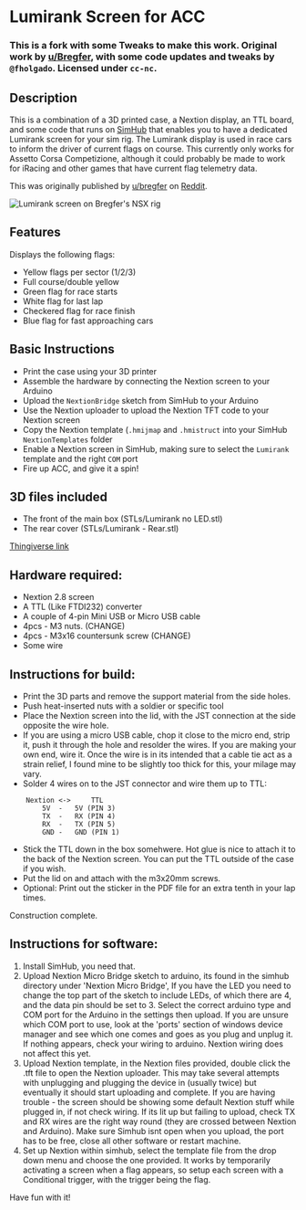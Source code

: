 # Lumirank Screen for ACC
### This is a fork with some Tweaks to make this work. Original work by [u/Bregfer](https://www.reddit.com/user/Bregfer/), with some code updates and tweaks by `@fholgado`. Licensed under `cc-nc`.

## Description
This is a combination of a 3D printed case, a Nextion display, an TTL board, and some code that runs on [SimHub](https://www.simhubdash.com/) that enables you to have a dedicated Lumirank screen for your sim rig. The Lumirank display is used in race cars to inform the driver of current flags on course. This currently only works for Assetto Corsa Competizione, although it could probably be made to work for iRacing and other games that have current flag telemetry data.

This was originally published by [u/bregfer](https://www.reddit.com/user/Bregfer/) on [Reddit](https://www.reddit.com/r/simracing/comments/k8ok6q/diy_lumirank_flag_display_files_in_comments/).

![Lumirank screen on Bregfer's NSX rig](https://dl.dropboxusercontent.com/s/1whrf0awdydwq2i/IMG_20210315_221242233.jpg)

## Features
Displays the following flags:
- Yellow flags per sector (1/2/3)
- Full course/double yellow
- Green flag for race starts
- White flag for last lap
- Checkered flag for race finish
- Blue flag for fast approaching cars

## Basic Instructions
- Print the case using your 3D printer
- Assemble the hardware by connecting the Nextion screen to your Arduino
- Upload the `NextionBridge` sketch from SimHub to your Arduino
- Use the Nextion uploader to upload the Nextion TFT code to your Nextion screen
- Copy the Nextion template (`.hmijmap` and `.hmistruct` into your SimHub `NextionTemplates` folder
- Enable a Nextion screen in SimHub, making sure to select the `Lumirank` template and the right `COM` port
- Fire up ACC, and give it a spin!

## 3D files included
- The front of the main box (STLs/Lumirank no LED.stl)
- The rear cover (STLs/Lumirank - Rear.stl)

[Thingiverse link](https://www.thingiverse.com/thing:4678316) 

## Hardware required:
- Nextion 2.8 screen
- A TTL (Like FTDI232) converter
- A couple of 4-pin Mini USB or Micro USB cable
- 4pcs - M3 nuts. (CHANGE)
- 4pcs - M3x16 countersunk screw (CHANGE)
- Some wire

## Instructions for build:
- Print the 3D parts and remove the support material from the side holes.
- Push heat-inserted nuts with a soldier or specific tool
- Place the Nextion screen into the lid, with the JST connection at the side opposite the wire hole.
- If you are using a micro USB cable, chop it close to the micro end, strip it, push it through the hole and resolder the wires. If you are making your own end, wire it. Once the wire is in its intended that a cable tie act as a strain relief, I found mine to be slightly too thick for this, your milage may vary.
- Solder 4 wires on to the JST connector and wire them up to TTL:
```
	Nextion <-> 	TTL
		5V	-	5V (PIN 3)
		TX	-	RX (PIN 4)
		RX	-	TX (PIN 5)
		GND	-	GND (PIN 1)
```
- Stick the TTL down in the box somehwere. Hot glue is nice to attach it to the back of the Nextion screen. You can put the TTL outside of the case if you wish.
- Put the lid on and attach with the m3x20mm screws.
- Optional: Print out the sticker in the PDF file for an extra tenth in your lap times.

Construction complete.

## Instructions for software:

1. Install SimHub, you need that.
2. Upload Nextion Micro Bridge sketch to arduino, its found in the simhub directory under 'Nextion Micro Bridge', If you have the LED you need to change the top part of the sketch to include LEDs, of which there are 4, and the data pin should be set to 3. Select the correct arduino type and COM port for the Arduino in the settings then upload. If you are unsure which COM port to use, look at the 'ports' section of windows device manager and see which one comes and goes as you plug and unplug it. If nothing appears, check your wiring to arduino. Nextion wiring does not affect this yet.
3. Upload Nextion template, in the Nextion files provided, double click the .tft file to open the Nextion uploader. This may take several attempts with unplugging and plugging the device in (usually twice) but eventually it should start uploading and complete. If you are having trouble - the screen should be showing some default Nextion stuff while plugged in, if not check wiring. If its lit up but failing to upload, check TX and RX wires are the right way round (they are crossed between Nextion and Arduino). Make sure Simhub isnt open when you upload, the port has to be free, close all other software or restart machine.
4. Set up Nextion within simhub, select the template file from the drop down menu and choose the one provided. It works by temporarily activating a screen when a flag appears, so setup each screen with a Conditional trigger, with the trigger being the flag.

Have fun with it!
